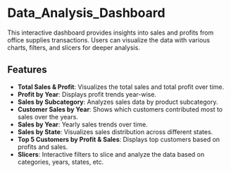 # Data_Analysis_Dashboard
This interactive dashboard provides insights into sales and profits from office supplies transactions. Users can visualize the data with various charts, filters, and slicers for deeper analysis.
## Features

- **Total Sales & Profit**: Visualizes the total sales and total profit over time.
- **Profit by Year**: Displays profit trends year-wise.
- **Sales by Subcategory**: Analyzes sales data by product subcategory.
- **Customer Sales by Year**: Shows which customers contributed most to sales over the years.
- **Sales by Year**: Yearly sales trends over time.
- **Sales by State**: Visualizes sales distribution across different states.
- **Top 5 Customers by Profit & Sales**: Displays top customers based on profits and sales.
- **Slicers**: Interactive filters to slice and analyze the data based on categories, years, states, etc.
